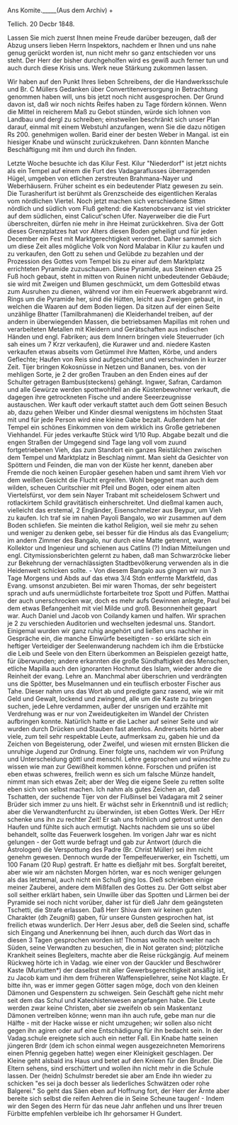 Ans Komite._____(Aus dem Archiv) +

 Tellich. 20 Decbr 1848.

Lassen Sie mich zuerst Ihnen meine Freude darüber bezeugen, daß der Abzug unsers lieben Herrn Inspektors, nachdem er Ihnen und uns nahe genug gerückt worden ist, nun nicht mehr so ganz entschieden vor uns steht. Der Herr der bisher durchgeholfen wird es gewiß auch ferner tun und auch durch diese Krisis uns. Werk neue Stärkung zukommen lassen.

Wir haben auf den Punkt Ihres lieben Schreibens, der die Handwerksschule und Br. C Müllers Gedanken über Convertitenversorgung in Betrachtung genommen haben will, uns bis jetzt noch nicht ausgesprochen. Der Grund davon ist, daß wir noch nichts Reifes haben zu Tage fördern können. Wenn die Mittel in reicherem Maß zu Gebot stünden, würde sich lohnen von Landbau und dergl zu schreiben; einstweilen beschränkt sich unser Plan darauf, einmal mit einem Webstuhl anzufangen, wenn Sie die dazu nötigen Rs 200. genehmigen wollen. Barid einer der besten Weber in Mangal. ist ein hiesiger Knabe und wünscht zurückzukehren. Dann könnten Manche Beschäftigung mit ihm und durch ihn finden.

Letzte Woche besuchte ich das Kilur Fest. Kilur "Niederdorf" ist jetzt nichts als ein Tempel auf einem die Furt des Vadagaraflusses überragenden Hügel, umgeben von etlichen zerstreuten Brahmana-Nayer und Weberhäusern. Früher scheint es ein bedeutender Platz gewesen zu sein. Die Turasherifurt ist berühmt als Grenzscheide des eigentlichen Keralas vom nördlichen Viertel. Noch jetzt machen sich verschiedene Sitten nördlich und südlich vom Fluß geltend: die Kastenobservanz ist viel strickter auf dem südlichen, einst Calicut'schen Ufer. Nayerweiber die die Furt überschreiten, dürfen nie mehr in ihre Heimat zurückkehren. Siva der Gott dieses Grenzplatzes hat vor Alters diesen Boden geheiligt und für jeden December ein Fest mit Marktgerechtigkeit verordnet. Daher sammelt sich um diese Zeit alles mögliche Volk von Nord Malabar in Kilur zu kaufen und zu verkaufen, den Gott zu sehen und Gelübde zu bezahlen und der Prozession des Gottes vom Tempel bis zu einer auf dem Marktplatz errichteten Pyramide zuzuschauen. Diese Pyramide, aus Steinen etwa 25 Fuß hoch gebaut, steht in mitten von Ruinen nicht unbedeutender Gebäude; sie wird mit Zweigen und Blumen geschmückt, um dem Gottesbild etwas zum Ausruhen zu dienen, während vor ihm ein Feuerwerk abgebrannt wird. Rings um die Pyramide her, sind die Hütten, leicht aus Zweigen gebaut, in welchen die Waaren auf dem Boden liegen. Da sitzen auf der einen Seite unzählige Bhatter (Tamilbrahmanen) die Kleiderhandel treiben, auf der andern in überwiegenden Massen, die betriebsamen Mapillas mit rohen und verarbeiteten Metallen mit Kleidern und Gerätschaften aus indischen Händen und engl. Fabriken; aus dem Innern bringen viele Steuerruder (ich sah eines um 7 Krzr verkaufen), die Kurawer und and. niedere Kasten verkaufen etwas abseits vom Getümmel ihre Matten, Körbe, und anders Geflechte; Haufen von Reis sind aufgeschüttet und verschwinden in kurzer Zeit. Tijer bringen Kokosnüsse in Netzen und Bananen, bes. von der mehligen Sorte, je 2 der großen Trauben an den Enden eines auf der Schulter getragen Bambus(steckens) gehängt. Ingwer, Safran, Cardamon und alle Gewürze werden spottwohlfeil an die Küstenbewohner verkauft, die dagegen ihre getrockneten Fische und andere Seeerzeugnisse austauschen. Wer kauft oder verkauft stattet auch dem Gott seinen Besuch ab, dazu gehen Weiber und Kinder diesmal wenigstens im höchsten Staat mit und für jede Person wird eine kleine Gabe bezalt. Außerdem hat der Tempel ein schönes Einkommen von dem wirklich ins Große getriebenen Viehhandel. Für jedes verkaufte Stück wird 1/10 Rup. Abgabe bezalt und die engen Straßen der Umgegend sind Tage lang voll vom zuund fortgetriebenen Vieh, das zum Standort ein ganzes Reistälchen zwischen dem Tempel und Marktplatz in Beschlag nimmt. Man sieht da Gesichter von Spöttern und Feinden, die man von der Küste her kennt, daneben aber Fremde die noch keinen Europäer gesehen haben und samt ihrem Vieh vor dem weißen Gesicht die Flucht ergreifen. Wohl begegnet man auch dem wilden, scheuen Curitschier mit Pfeil und Bogen, oder einem alten Viertelsfürst, vor dem sein Nayer Trabant mit scheidelosem Schwert und rotlackirtem Schild gravitätisch einherschreitet. Und dießmal kamen auch, vielleicht das erstemal, 2 Engländer, Eisenschmelzer aus Beypur, um Vieh zu kaufen. Ich traf sie im nahen Payoli Bangalo, wo wir zusammen auf dem Boden schliefen. Sie meinten die kathol Religion, weil sie mehr zu sehen und weniger zu denken gebe, sei besser für die Hindus als das Evangelium; im andern Zimmer des Bangalo, nur durch eine Matte getrennt, waren Kollektor und Ingenieur und schienen aus Catlins (?) Indian Mitteilungen und engl. Citymissionsberichten gelernt zu haben, daß man Schwarzröcke lieber zur Bekehrung der vernachlässigten Stadtbevölkerung verwenden als in die Heidenwelt schicken sollte. - Von diesem Bangalo aus gingen wir nun 3 Tage Morgens und Abds auf das etwa 3/4 Stdn entfernte Marktfeld, das Evang. umsonst anzubieten. Bei mir waren Thomas, der sehr begeistert sprach und aufs unermüdlichste fortarbeitete troz Spott und Püffen. Matthai der auch unerschrocken war, doch es mehr aufs Gewinnen anlegte, Paul bei dem etwas Befangenheit mit viel Milde und groß. Besonnenheit gepaart war. Auch Daniel und Jacob von Coilandy kamen und halfen. Wir sprachen je 2 zu verschieden Auditorien und wechselten jedesmal uns. Standort. Einigemal wurden wir ganz ruhig angehört und ließen uns nachher in Gespräche ein, die manche Einwürfe beseitigten - so erklärte sich ein heftiger Verteidiger der Seelenwanderung nachdem ich ihm die Erbstücke die Leib und Seele von den Eltern überkommen an Beispielen gezeigt hatte, für überwunden; andere erkannten die große Sündhaftigkeit des Menschen, etliche Mapilla auch den ignoranten Hochmut des Islam, wieder andre die Reinheit der evang. Lehre an. Manchmal aber überschrien und verdrängten uns die Spötter, bes Muselmannen und ein teuflisch erboster Fischer aus Tahe. Dieser nahm uns das Wort ab und predigte ganz rasend, wie wir mit Geld und Gewalt, lockend und zwingend, alle um die Kaste zu bringen suchen, jede Lehre verdammen, außer der unsrigen und erzählte mit Verdrehung was er nur von Zweideutigkeiten im Wandel der Christen aufbringen konnte. Natürlich hatte er die Lacher auf seiner Seite und wir wurden durch Drücken und Stauben fast atemlos. Andrerseits hörten aber viele, zum teil sehr respektable Leute, aufmerksam zu, gaben hie und da Zeichen von Begeisterung, oder Zweifel, und wiesen mit ernsten Blicken die unruhige Jugend zur Ordnung. Einer folgte uns, nachdem wir von Prüfung und Unterscheidung göttl und menschl. Lehre gesprochen und wünschte zu wissen wie man zur Gewißheit kommen könne. Forschen und prüfen ist eben etwas schweres, freilich wenn es sich um falsche Münze handelt, nimmt man sich etwas Zeit; aber der Weg die eigene Seele zu retten sollte eben sich von selbst machen. Ich nahm als gutes Zeichen an, daß Tschatten, der suchende Tijer von der Flußinsel bei Vadagara mit 2 seiner Brüder sich immer zu uns hielt. Er wächst sehr in Erkenntniß und ist redlich; aber die Verwandtenfurcht zu überwinden, ist eben Gottes Werk. Der HErr schenke uns ihn zu rechter Zeit! Er sah uns fröhlich und getrost unter den Haufen und fühlte sich auch ermutigt. Nachts nachdem sie uns so übel behandelt, sollte das Feuerwerk losgehen. Im vorigen Jahr war es nicht gelungen - der Gott wurde befragt und gab zur Antwort (durch die Astrologen) die Verspottung des Padre (Br. Christ Müller) sei ihm nicht genehm gewesen. Dennoch wurde der Tempelfeuerwerker, ein Tschetti, um 100 Fanam (20 Rup) gestraft. Er hatte es dießjahr mit bes. Sorgfalt bereitet, aber wie wir am nächsten Morgen hörten, war es noch weniger gelungen als das letztemal, auch nicht ein Schuß ging los. Dieß schrieben einige meiner Zauberei, andere dem Mißfallen des Gottes zu. Der Gott selbst aber soll seither erklärt haben, sein Unwille über das Spotten und Lärmen bei der Pyramide sei noch nicht vorüber, daher ist für dieß Jahr dem geängsteten Tschetti, die Strafe erlassen. Daß Herr Shiva dem wir keinen guten Charakter (dh Zeugniß) gaben, für unsere Gunsten gesprochen hat, ist freilich etwas wunderlich. Der Herr Jesus aber, deß die Seelen sind, schaffe sich Eingang und Anerkennung bei ihnen, auch durch das Wort das in diesen 3 Tagen gesprochen worden ist! 
Thomas wollte noch weiter nach Süden, seine Verwandten zu besuchen, die in Not geraten sind; plötzliche Krankheit seines Begleiters, machte aber die Reise rückgängig. Auf meinem Rückweg hörte ich in Vadag. wie einer von der Gauckler und Beschwörer Kaste (Muriutten*) der daselbst mit aller Gewerbsgerechtigkeit ansäßig ist, zu Jacob kam und ihm dem früheren Waffenspiellehrer, seine Not klagte. Er bitte ihn, was er immer gegen Götter sagen möge, doch von den kleinen Dämonen und Gespenstern zu schweigen. Sein Geschäft gehe nicht mehr seit dem das Schul und Katechistenwesen angefangen habe. Die Leute werden zwar keine Christen, aber sie zweifeln ob sein Maskentanz Dämonen vertreiben könne; wenn man ihn auch rufe, gebe man nur die Hälfte - mit der Hacke wisse er nicht umzugehen; wir sollen also nicht gegen ihn agiren oder auf eine Entschädigung für ihn bedacht sein. 
In der Vadag.schule ereignete sich auch ein netter Fall. Ein Knabe hatte seinen jüngeren Brdr (dem ich schon einmal wegen ausgezeichneten Memorirens einen Pfennig gegeben hatte) wegen einer Kleinigkeit geschlagen. Der Kleine geht alsbald ins Haus und betet auf den Knieen für den Bruder. Die Eltern sehens, sind erschüttert und wollen ihn nicht mehr in die Schule lassen. Der (heidn) Schulmstr beredet sie aber am Ende ihn wieder zu schicken "es sei ja doch besser als liederliches Schwätzen oder rohe Balgerei." So geht das Säen eben auf Hoffnung fort, der Herr der Ärnte aber bereite sich selbst die reifen Aehren die in Seine Scheune taugen! - Indem wir den Segen des Herrn für das neue Jahr anflehen und uns Ihrer treuen Fürbitte empfehlen verbleibe ich
 Ihr gehorsamer
 H Gundert.
